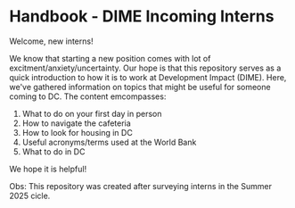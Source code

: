 # Handbook - DIME Incoming Interns
Welcome, new interns! 

We know that starting a new position comes with lot of excitment/anxiety/uncertainty. Our hope is that this repository serves as a quick introduction to how it is to work at Development Impact (DIME). Here, we've gathered information on topics that might be useful for someone coming to DC. The content emcompasses:

1. What to do on your first day in person
2. How to navigate the cafeteria
3. How to look for housing in DC
4. Useful acronyms/terms used at the World Bank
5. What to do in DC

We hope it is helpful! 

Obs: This repository was created after surveying interns in the Summer 2025 cicle. 
